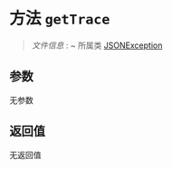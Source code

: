 # 方法 `getTrace`

> *文件信息* : ~
> 所属类 [JSONException](../JSONException.md)




## 参数


无参数


## 返回值

无返回值
